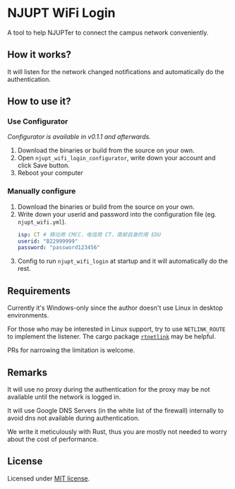 # NJUPT WiFi Login
A tool to help NJUPTer to connect the campus network conveniently.

## How it works?
It will listen for the network changed notifications and automatically do the authentication.

## How to use it?
### Use Configurator
*Configurator is available in v0.1.1 and afterwards.*
1. Download the binaries or build from the source on your own.
2. Open `njupt_wifi_login_configurator`, write down your account and click Save button.
3. Reboot your computer

### Manually configure
1. Download the binaries or build from the source on your own.
2. Write down your userid and password into the configuration file (eg. `njupt_wifi.yml`).
   ```yaml
   isp: CT # 移动用 CMCC，电信用 CT，南邮自身的用 EDU
   userid: "B22999999"
   password: "password123456"
   ```
3. Config to run `njupt_wifi_login` at startup and it will automatically do the rest.

## Requirements
Currently it's Windows-only since the author doesn't use Linux in desktop environments. 

For those who may be interested in Linux support, try to use `NETLINK_ROUTE` to implement the listener. The cargo package [`rtnetlink`](https://github.com/little-dude/netlink/tree/master/rtnetlink) may be helpful. 

PRs for narrowing the limitation is welcome.

## Remarks
It will use no proxy during the authentication for the proxy may be not available until the network is logged in.

It will use Google DNS Servers (in the white list of the firewall) internally to avoid dns not available during authentication.

We write it meticulously with Rust, thus you are mostly not needed to worry about the cost of performance.

## License
Licensed under [MIT license](LICENSE.txt).